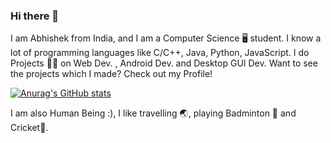 ### Hi there 👋

I am Abhishek from India, and I am a Computer Science 🖥️ student. I know a lot of programming languages like C/C++, Java, Python, JavaScript.
I do Projects 👨‍💻 on Web Dev. , Android Dev. and Desktop GUI Dev. Want to see the projects which I made? Check out my Profile!

[![Anurag's GitHub stats](https://github-readme-stats.vercel.app/api?username=abhiyel)](https://github.com/anuraghazra/github-readme-stats)

I am also Human Being :), I like travelling 🌏, playing Badminton 🏸 and Cricket🏏.

